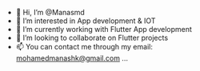 - 👋 Hi, I’m @Manasmd
- 👀 I’m interested in App development & IOT
- 🌱 I’m currently working with Flutter App development
- 💞️ I’m looking to collaborate on Flutter projects
- 📫 You can contact me through my email: mohamedmanashk@gmail.com ...

<!---
Manasmd/Manasmd is a ✨ special ✨ repository because its `README.md` (this file) appears on your GitHub profile.
You can click the Preview link to take a look at your changes.
--->
